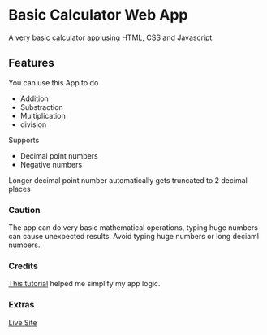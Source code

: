 # Basic Calculator Web App

A very basic calculator app using HTML, CSS and Javascript.

## Features

You can use this App to do

- Addition
- Substraction
- Multiplication
- division

Supports

- Decimal point numbers
- Negative numbers

Longer decimal point number automatically gets truncated to 2 decimal places

### Caution

The app can do very basic mathematical operations, typing huge numbers can cause unexpected results.
Avoid typing huge numbers or long deciaml numbers.

### Credits

[This tutorial](https://youtu.be/j59qQ7YWLxw?si=kVi8PXA3A9UVV1L6) helped me simplify my app logic.

### Extras

[Live Site](https://snehamoybag.github.io/odin-calculator/)
